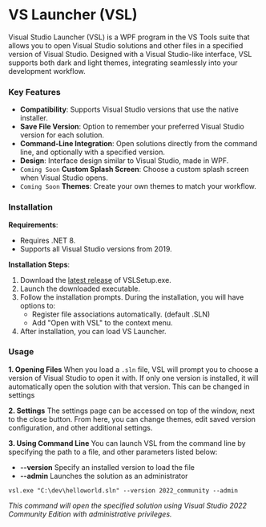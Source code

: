 # VS Launcher (VSL)

Visual Studio Launcher (VSL) is a WPF program in the VS Tools suite that allows you to open Visual Studio solutions and other files in a specified version of Visual Studio. Designed with a Visual Studio-like interface, VSL supports both dark and light themes, integrating seamlessly into your development workflow.

### Key Features

- **Compatibility**: Supports Visual Studio versions that use the native installer.
- **Save File Version**: Option to remember your preferred Visual Studio version for each solution.
- **Command-Line Integration**: Open solutions directly from the command line, and optionally with a specified version.
- **Design**: Interface design similar to Visual Studio, made in WPF.
- ```Coming Soon``` **Custom Splash Screen**: Choose a custom splash screen when Visual Studio opens.
- ```Coming Soon``` **Themes**: Create your own themes to match your workflow.

### Installation

**Requirements**:
- Requires .NET 8.
- Supports all Visual Studio versions from 2019.

**Installation Steps**:
1. Download the [latest release](https://github.com/polylogue/vs-launcher/releases/latest) of VSLSetup.exe.
2. Launch the downloaded executable.
3. Follow the installation prompts. During the installation, you will have options to:
   - Register file associations automatically. (default .SLN)
   - Add "Open with VSL" to the context menu.
4. After installation, you can load VS Launcher.

### Usage

**1. Opening Files**
When you load a `.sln` file, VSL will prompt you to choose a version of Visual Studio to open it with. If only one version is installed, it will automatically open the solution with that version. This can be changed in settings

**2. Settings**
The settings page can be accessed on top of the window, next to the close button. From here, you can change themes, edit saved version configuration, and other additional settings.

**3. Using Command Line**
You can launch VSL from the command line by specifying the path to a file, and other parameters listed below:
- **--version** Specify an installed version to load the file
- **--admin** Launches the solution as an administrator

````
vsl.exe "C:\dev\helloworld.sln" --version 2022_community --admin
````
*This command will open the specified solution using Visual Studio 2022 Community Edition with administrative privileges.*
